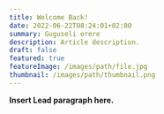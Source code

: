 ```yaml
---
title: Welcome Back!
date: 2022-06-22T08:24:01+02:00
summary: Guguseli erere
description: Article description.
draft: false 
featured: true
featureImage: /images/path/file.jpg
thumbnail: /images/path/thumbnail.png
---
```


**Insert Lead paragraph here.**
